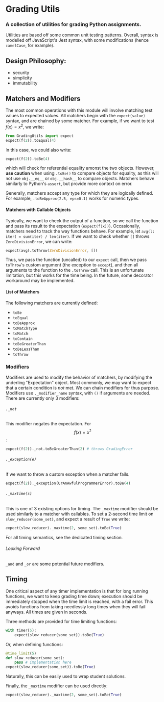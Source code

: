 # Grading Utils
### A collection of utilities for grading Python assignments.
Utilities are based off some common unit testing patterns.
Overall, syntax is modelled off JavaScript's Jest syntax,
with some modifications (hence `camelCase`, for example).

## Design Philosophy:
- security
- simplicity
- immutability

## Matchers and Modifiers
The most common operations with this module will involve matching test values to expected values.
All matchers begin with the `expect(value)` syntax, and are chained by some matcher.
For example, if we want to test $f(x) = x^2$, we write:
```py
from GradingUtils import expect
expect(f(2)).toEqual(4)
```
In this case, we could also write:
```py
expect(f(2)).toBe(4)
```
which will check for referential equality amonst the two objects.
However, **use caution** when using `.toBe()` to compare objects for equality,
as this will not use `obj.__eq__` or `obj.__hash__` to compare objects.
Matchers behave similarly to Python's `assert`, but provide more context on error.

Generally, matchers accept any type for which they are logically defined.
For example, `.toBeApprox(2.5, eps=0.1)` works for numeric types.

#### Matchers with Callable Objects
Typically, we want to check the output of a function,
so we call the function and pass its result to the expectation (`expect(f(x))`).
Occasionally, matchers need to track the way functions behave.
For example, let `avg(l: iter) = sum(iter) / len(iter)`.
If we want to check whether `[]` throws `ZeroDivisionError`,
we can write:
```py
expect(avg).toThrow(ZeroDivisionError, [])
```
Thus, we pass the function (uncalled) to our `expect` call,
then we pass `toThrow`'s custom argument (the exception to `except`),
and then all arguments to the function to the `.toThrow` call.
This is an unfortunate limitation, but this works for the time being.
In the future, some decorator workaround may be implemented.

#### List of Matchers
The following matchers are currently defined:
- `toBe`
- `toEqual`
- `toBeApprox`
- `toMatchType`
- `toMatch`
- `toContain`
- `toBeGreaterThan`
- `toBeLessThan`
- `toThrow`

### Modifiers
Modifiers are used to modify the behavior of matchers, by modifying the underling "Expectation" object.
Most commonly, we may want to expect that a certain condition is *not* met.
We can chain modifiers for thus purpose.
Modifiers use `._modifier_name` syntax, with `()` if arguments are needed.
There are currently only 3 modifiers:
###### `._not`
This modifier negates the expectation. For $$f(x) = x^2$$:
```py
expect(f(2))._not.toBeGreaterThan(2) # throws GradingError
```

###### `._exception(e)`
If we want to throw a custom exception when a matcher fails.
```py
expect(f(2))._exception(UrAnAwfulProgrammerError).toBe(4)
```

###### `._maxtime(s)`
This is one of 3 existing options for timing.
The `_maxtime` modifier should be used similarly to a matcher with callables.
To set a 2-second time limit on `slow_reducer(some_set)`,
and expect a result of `True` we write:
```py
expect(slow_reducer)._maxtime(2, some_set).toBe(True)
```
For all timing semantics, see the dedicated timing section.

###### Looking Forward
`_and` and `_or` are some potential future modifiers.


## Timing
One critical aspect of any timer implementation is that for long running functions,
we want to keep grading time down; execution should be immediately stopped
when the time limit is reached, with a fail error.
This avoids functions from taking needlessly long times when they will fail anyways.
All times are given in seconds.

Three methods are provided for time limiting functions:
```py
with timer(5):
    expect(slow_reducer(some_set)).toBe(True)
```
Or, when defining functions:
```py
@time_limit(5)
def slow_reducer(some_set):
    pass # implementation here
expect(slow_reducer(some_set)).toBe(True)
```
Naturally, this can be easily used to wrap student solutions.

Finally, the `_maxtime` modifier can be used directly:
```py
expect(slow_reducer)._maxtime(2, some_set).toBe(True)
```